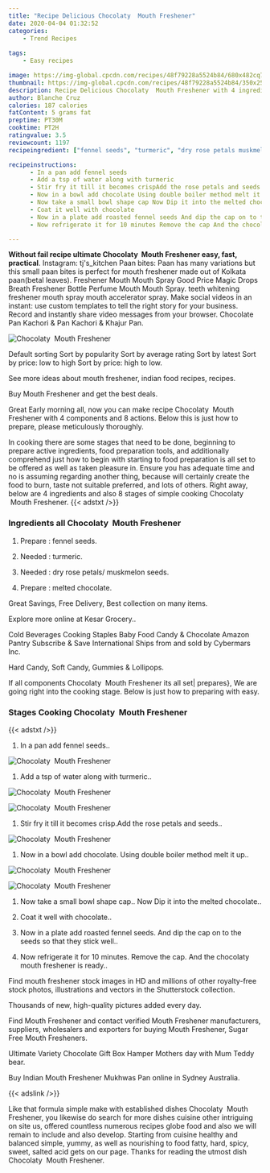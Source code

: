 ```yaml
---
title: "Recipe Delicious Chocolaty  Mouth Freshener"
date: 2020-04-04 01:32:52
categories:
    - Trend Recipes
    
tags:
    - Easy recipes

image: https://img-global.cpcdn.com/recipes/48f79228a5524b84/680x482cq70/chocolaty-mouth-freshener-recipe-main-photo.jpg
thumbnail: https://img-global.cpcdn.com/recipes/48f79228a5524b84/350x250cq70/chocolaty-mouth-freshener-recipe-main-photo.jpg
description: Recipe Delicious Chocolaty  Mouth Freshener with 4 ingredients and 8 stages of easy cooking.
author: Blanche Cruz
calories: 187 calories
fatContent: 5 grams fat
preptime: PT30M
cooktime: PT2H
ratingvalue: 3.5
reviewcount: 1197
recipeingredient: ["fennel seeds", "turmeric", "dry rose petals muskmelon seeds", "melted chocolate"]

recipeinstructions: 
      - In a pan add fennel seeds 
      - Add a tsp of water along with turmeric 
      - Stir fry it till it becomes crispAdd the rose petals and seeds 
      - Now in a bowl add chocolate Using double boiler method melt it up 
      - Now take a small bowl shape cap Now Dip it into the melted chocolate 
      - Coat it well with chocolate 
      - Now in a plate add roasted fennel seeds And dip the cap on to the seeds so that they stick well 
      - Now refrigerate it for 10 minutes Remove the cap And the chocolaty mouth freshener is ready

---
```




**Without fail recipe ultimate Chocolaty  Mouth Freshener easy, fast, practical**. Instagram: tj&#39;s_kitchen Paan bites: Paan has many variations but this small paan bites is perfect for mouth freshener made out of Kolkata paan(betal leaves). Freshener Mouth Mouth Spray Good Price Magic Drops Breath Freshener Bottle Perfume Mouth Mouth Spray. teeth whitening freshener mouth spray mouth accelerator spray. Make social videos in an instant: use custom templates to tell the right story for your business. Record and instantly share video messages from your browser. Chocolate Pan Kachori &amp; Pan Kachori &amp; Khajur Pan.


![Chocolaty  Mouth Freshener](https://img-global.cpcdn.com/recipes/48f79228a5524b84/680x482cq70/chocolaty-mouth-freshener-recipe-main-photo.jpg "Chocolaty  Mouth Freshener")



Default sorting Sort by popularity Sort by average rating Sort by latest Sort by price: low to high Sort by price: high to low.

See more ideas about mouth freshener, indian food recipes, recipes.

Buy Mouth Freshener and get the best deals.


Great Early morning all, now you can make recipe Chocolaty  Mouth Freshener with 4 components and 8 actions. Below this is just how to prepare, please meticulously thoroughly.

In cooking there are some stages that need to be done, beginning to prepare active ingredients, food preparation tools, and additionally comprehend just how to begin with starting to food preparation is all set to be offered as well as taken pleasure in. Ensure you has adequate time and no is assuming regarding another thing, because will certainly create the food to burn, taste not suitable preferred, and lots of others. Right away, below are 4 ingredients and also 8 stages of simple cooking Chocolaty  Mouth Freshener.
{{< adstxt />}}

### Ingredients all Chocolaty  Mouth Freshener


1. Prepare  : fennel seeds.

1. Needed  : turmeric.

1. Needed  : dry rose petals/ muskmelon seeds.

1. Prepare  : melted chocolate.


Great Savings, Free Delivery, Best collection on many items.

Explore more online at Kesar Grocery..

Cold Beverages Cooking Staples Baby Food Candy &amp; Chocolate Amazon Pantry Subscribe &amp; Save International Ships from and sold by Cybermars Inc.

Hard Candy, Soft Candy, Gummies &amp; Lollipops.


If all components Chocolaty  Mouth Freshener its all set| prepares}, We are going right into the cooking stage. Below is just how to preparing with easy.

### Stages Cooking Chocolaty  Mouth Freshener

{{< adstxt />}}


1. In a pan add fennel seeds..



![Chocolaty  Mouth Freshener](https://img-global.cpcdn.com/steps/08821cf1bed8b006/160x128cq70/chocolaty-mouth-freshener-recipe-step-1-photo.jpg" "Chocolaty  Mouth Freshener")



1. Add a tsp of water along with turmeric..



![Chocolaty  Mouth Freshener](https://img-global.cpcdn.com/steps/d1488ce292589080/160x128cq70/chocolaty-mouth-freshener-recipe-step-2-photo.jpg" "Chocolaty  Mouth Freshener")

![Chocolaty  Mouth Freshener](https://img-global.cpcdn.com/steps/974b0969e239e3ef/160x128cq70/chocolaty-mouth-freshener-recipe-step-2-photo.jpg" "Chocolaty  Mouth Freshener")



1. Stir fry it till it becomes crisp.Add the rose petals and seeds..



![Chocolaty  Mouth Freshener](https://img-global.cpcdn.com/steps/814eb586695a20ec/160x128cq70/chocolaty-mouth-freshener-recipe-step-3-photo.jpg" "Chocolaty  Mouth Freshener")



1. Now in a bowl add chocolate. Using double boiler method melt it up..



![Chocolaty  Mouth Freshener](https://img-global.cpcdn.com/steps/3230121d45ef3a4a/160x128cq70/chocolaty-mouth-freshener-recipe-step-4-photo.jpg" "Chocolaty  Mouth Freshener")

![Chocolaty  Mouth Freshener](https://img-global.cpcdn.com/steps/6cde94d2eb97d269/160x128cq70/chocolaty-mouth-freshener-recipe-step-4-photo.jpg" "Chocolaty  Mouth Freshener")



1. Now take a small bowl shape cap.. Now Dip it into the melted chocolate..



1. Coat it well with chocolate..



1. Now in a plate add roasted fennel seeds. And dip the cap on to the seeds so that they stick well..



1. Now refrigerate it for 10 minutes. Remove the cap. And the chocolaty mouth freshener is ready..




Find mouth freshener stock images in HD and millions of other royalty-free stock photos, illustrations and vectors in the Shutterstock collection.

Thousands of new, high-quality pictures added every day.

Find Mouth Freshener and contact verified Mouth Freshener manufacturers, suppliers, wholesalers and exporters for buying Mouth Freshener, Sugar Free Mouth Fresheners.

Ultimate Variety Chocolate Gift Box Hamper Mothers day with Mum Teddy bear.

Buy Indian Mouth Freshener Mukhwas Pan online in Sydney Australia.


{{< adslink />}}

Like that formula simple make with established dishes Chocolaty  Mouth Freshener, you likewise do search for more dishes cuisine other intriguing on site us, offered countless numerous recipes globe food and also we will remain to include and also develop. Starting from cuisine healthy and balanced simple, yummy, as well as nourishing to food fatty, hard, spicy, sweet, salted acid gets on our page. Thanks for reading the utmost dish Chocolaty  Mouth Freshener.
